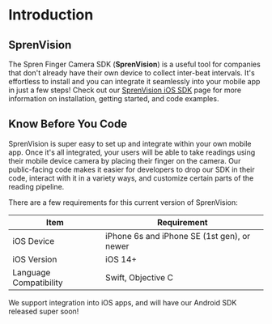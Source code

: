 # Introduction

## SprenVision

The Spren Finger Camera SDK (**SprenVision**) is a useful tool for companies that don't already have their own device to collect inter-beat intervals. It's effortless to install and you can integrate it seamlessly into your mobile app in just a few steps! Check out our [SprenVision iOS SDK](https://docs.spren.com/sprenvision-ios-sdk) page for more information on installation, getting started, and code examples.

## Know Before You Code

SprenVision is super easy to set up and integrate within your own mobile app. Once it's all integrated, your users will be able to take readings using their mobile device camera by placing their finger on the camera. Our public-facing code makes it easier for developers to drop our SDK in their code, interact with it in a variety ways, and customize certain parts of the reading pipeline.

There are a few requirements for this current version of SprenVision:

| **Item**               | **Requirement**                             |
| ---------------------- | ------------------------------------------- |
| iOS Device             | iPhone 6s and iPhone SE (1st gen), or newer |
| iOS Version            | iOS 14+                                     |
| Language Compatibility | Swift, Objective C                          |

We support integration into iOS apps, and will have our Android SDK released super soon!

